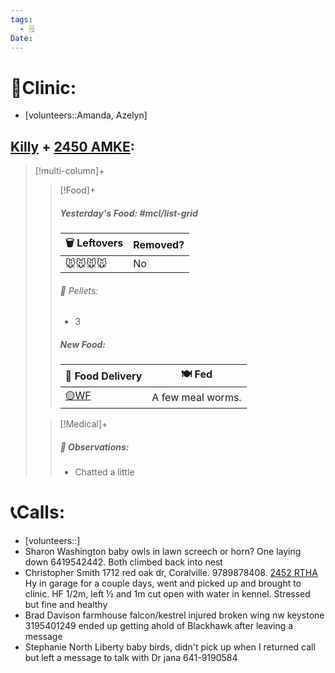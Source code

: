 ```yaml
---
tags:
  - 🗒️
Date: 
---
```


# 🏥Clinic:
- [volunteers::Amanda, Azelyn]

## [Killy](../RARE%20Birds/Ed%20Birds/Killy.md) + [2450 AMKE](../RARE%20Birds/2450%20AMKE.md):
> [!multi-column]+
>
>> [!Food]+
>> ##### Yesterday's Food: #mcl/list-grid
>> |🗑️ Leftovers| Removed?
>> |---|---|
>>|🐭🐭🐭🐭|No
>>
>>###### 💩 Pellets:
>>- 3
>>
>> ##### New Food:
>> |🚚 Food Delivery| 🍽️ Fed|
>> |---|---|
>>|[🟡WF](../Admin/Codes/Whole%20food.md)|A few meal worms.
>
>> [!Medical]+
>> ##### 🔭 Observations:
>> - Chatted a little

# 📞Calls:
- [volunteers::]
- Sharon Washington baby owls in lawn screech or horn? One laying down 6419542442. Both climbed back into nest
- Christopher Smith 1712 red oak dr, Coralville. 9789878408. [2452 RTHA](../RARE%20Birds/2452%20RTHA.md) Hy in garage for a couple days, went and picked up and brought to clinic. HF 1/2m, left ½ and 1m cut open with water in kennel. Stressed but fine and healthy
- Brad Davison farmhouse falcon/kestrel injured broken wing nw keystone 3195401249 ended up getting ahold of Blackhawk after leaving a message
- Stephanie North Liberty baby birds, didn't pick up when I returned call but left a message to talk with Dr jana 641-9190584

